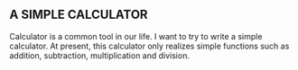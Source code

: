 ## A SIMPLE CALCULATOR

   Calculator is a common tool in our life. I want to try to write a simple calculator. At present, this calculator only realizes simple functions such as addition, subtraction, multiplication and division.